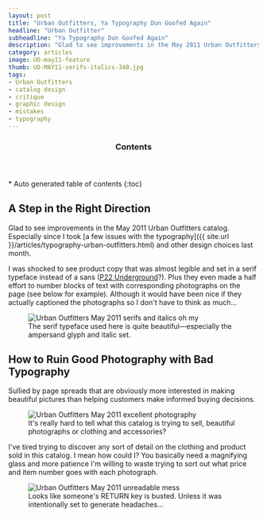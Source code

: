 ```yaml
---
layout: post
title: "Urban Outfitters, Ya Typography Dun Goofed Again"
headline: "Urban Outfitter"
subheadline: "Ya Typography Dun Goofed Again"
description: "Glad to see improvements in the May 2011 Urban Outfitters catalog. Especially since I took a few issues with their typography last month."
category: articles
image: UO-may11-feature
thumb: UO-MAY11-serifs-italics-340.jpg
tags: 
- Urban Outfitters
- catalog design
- critique
- graphic design
- mistakes
- typography
---
```

<section id="table-of-contents" class="toc">
  <header>
    <h3 class="delta">Contents</h3>
  </header>
<div id="drawer" markdown="1">
*  Auto generated table of contents
{:toc}
</div>
</section><!-- /#table-of-contents -->

## A Step in the Right Direction

Glad to see improvements in the May 2011 Urban Outfitters catalog. Especially since I took [a few issues with the typography]({{ site.url }}/articles/typography-urban-outfitters.html) and other design choices last month.

I was shocked to see product copy that was almost legible and set in a serif typeface instead of a sans ([P22 Underground](http://www.p22.com/products/underground.html)?). Plus they even made a half effort to number blocks of text with corresponding photographs on the page (see below for example). Although it would have been nice if they actually captioned the photographs so I don't have to think as much...

<figure>
	<img src="{{ site.url }}/images/UO-MAY11-serifs-italics.jpg" alt="Urban Outfitters May 2011 serifs and italics oh my" />
	<figcaption>The serif typeface used here is quite beautiful—especially the ampersand glyph and italic set.</figcaption>
</figure>

## How to Ruin Good Photography with Bad Typography

Sullied by page spreads that are obviously more interested in making beautiful pictures than helping customers make informed buying decisions.

<figure>
	<img src="{{ site.url }}/images/UO-MAY11-photography.jpg" alt="Urban Outfitters May 2011 excellent photography" />
	<figcaption>It's really hard to tell what this catalog is trying to sell, beautiful photographs or clothing and accessories?</figcaption>
</figure>

I've tired trying to discover any sort of detail on the clothing and product sold in this catalog. I mean how could I? You basically need a magnifying glass and more patience I'm willing to waste trying to sort out what price and item number goes with each photograph.

<figure>
	<img src="{{ site.url }}/images/UO-MAY11-unreadable-mess.jpg" alt="Urban Outfitters May 2011 unreadable mess" />
	<figcaption>Looks like someone's RETURN key is busted. Unless it was intentionally set to generate headaches&#8230;</figcaption>
</figure>